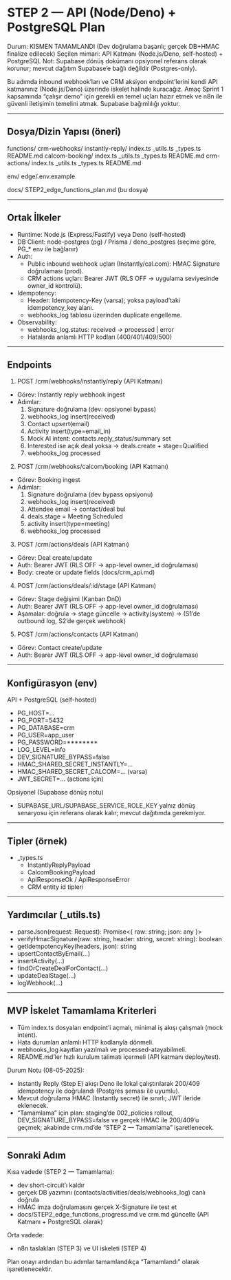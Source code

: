 # STEP 2 — API (Node/Deno) + PostgreSQL Plan

Durum: KISMEN TAMAMLANDI (Dev doğrulama başarılı; gerçek DB+HMAC finalize edilecek)
Seçilen mimari: API Katmanı (Node.js/Deno, self-hosted) + PostgreSQL
Not: Supabase dönüş dokümanı opsiyonel referans olarak korunur; mevcut dağıtım Supabase’e bağlı değildir (Postgres-only).

Bu adımda inbound webhook’ları ve CRM aksiyon endpoint’lerini kendi API katmanınız (Node.js/Deno) üzerinde iskelet halinde kuracağız. Amaç Sprint 1 kapsamında “çalışır demo” için gerekli en temel uçları hazır etmek ve n8n ile güvenli iletişimin temelini atmak. Supabase bağımlılığı yoktur.

---

## Dosya/Dizin Yapısı (öneri)

functions/
  crm-webhooks/
    instantly-reply/
      index.ts
      _utils.ts
      _types.ts
      README.md
    calcom-booking/
      index.ts
      _utils.ts
      _types.ts
      README.md
  crm-actions/
    index.ts
    _utils.ts
    _types.ts
    README.md

env/
  edge/.env.example

docs/
  STEP2_edge_functions_plan.md (bu dosya)

---

## Ortak İlkeler

- Runtime: Node.js (Express/Fastify) veya Deno (self-hosted)
- DB Client: node-postgres (pg) / Prisma / deno_postgres (seçime göre, PG_* env ile bağlanır)
- Auth:
  - Public inbound webhook uçları (Instantly/cal.com): HMAC Signature doğrulaması (prod).
  - CRM actions uçları: Bearer JWT (RLS OFF → uygulama seviyesinde owner_id kontrolü).
- Idempotency:
  - Header: Idempotency-Key (varsa); yoksa payload’taki idempotency_key alanı.
  - webhooks_log tablosu üzerinden duplicate engelleme.
- Observability:
  - webhooks_log.status: received -> processed | error
  - Hatalarda anlamlı HTTP kodları (400/401/409/500)

---

## Endpoints

1) POST /crm/webhooks/instantly/reply (API Katmanı)
- Görev: Instantly reply webhook ingest
- Adımlar:
  1. Signature doğrulama (dev: opsiyonel bypass)
  2. webhooks_log insert(received)
  3. Contact upsert(email)
  4. Activity insert(type=email_in)
  5. Mock AI intent: contacts.reply_status/summary set
  6. Interested ise açık deal yoksa -> deals.create + stage=Qualified
  7. webhooks_log processed

2) POST /crm/webhooks/calcom/booking (API Katmanı)
- Görev: Booking ingest
- Adımlar:
  1. Signature doğrulama (dev bypass opsiyonu)
  2. webhooks_log insert(received)
  3. Attendee email -> contact/deal bul
  4. deals.stage = Meeting Scheduled
  5. activity insert(type=meeting)
  6. webhooks_log processed

3) POST /crm/actions/deals (API Katmanı)
- Görev: Deal create/update
- Auth: Bearer JWT (RLS OFF → app-level owner_id doğrulaması)
- Body: create or update fields (docs/crm_api.md)

4) POST /crm/actions/deals/:id/stage (API Katmanı)
- Görev: Stage değişimi (Kanban DnD)
- Auth: Bearer JWT (RLS OFF → app-level owner_id doğrulaması)
- Aşamalar: doğrula -> stage güncelle -> activity(system) -> (S1’de outbound log, S2’de gerçek webhook)

5) POST /crm/actions/contacts (API Katmanı)
- Görev: Contact create/update
- Auth: Bearer JWT (RLS OFF → app-level owner_id doğrulaması)

---

## Konfigürasyon (env)

API + PostgreSQL (self-hosted)
- PG_HOST=...
- PG_PORT=5432
- PG_DATABASE=crm
- PG_USER=app_user
- PG_PASSWORD=********
- LOG_LEVEL=info
- DEV_SIGNATURE_BYPASS=false
- HMAC_SHARED_SECRET_INSTANTLY=...
- HMAC_SHARED_SECRET_CALCOM=... (varsa)
- JWT_SECRET=... (actions için)

Opsiyonel (Supabase dönüş notu)
- SUPABASE_URL/SUPABASE_SERVICE_ROLE_KEY yalnız dönüş senaryosu için referans olarak kalır; mevcut dağıtımda gerekmiyor.

---

## Tipler (örnek)

- _types.ts
  - InstantlyReplyPayload
  - CalcomBookingPayload
  - ApiResponseOk / ApiResponseError
  - CRM entity id tipleri

---

## Yardımcılar (_utils.ts)

- parseJson(request: Request): Promise<{ raw: string; json: any }>
- verifyHmacSignature(raw: string, header: string, secret: string): boolean
- getIdempotencyKey(headers, json): string
- upsertContactByEmail(...)
- insertActivity(...)
- findOrCreateDealForContact(...)
- updateDealStage(...)
- logWebhook(...)

---

## MVP İskelet Tamamlama Kriterleri

- Tüm index.ts dosyaları endpoint’i açmalı, minimal iş akışı çalışmalı (mock intent).
- Hata durumları anlamlı HTTP kodlarıyla dönmeli.
- webhooks_log kayıtları yazılmalı ve processed-atayabilmeli.
- README.md’ler hızlı kurulum talimatı içermeli (API katmanı deploy/test).

Durum Notu (08-05-2025):
- Instantly Reply (Step E) akışı Deno ile lokal çalıştırılarak 200/409 idempotency ile doğrulandı (Postgres şeması ile uyumlu).
- Mevcut doğrulama HMAC (Instantly secret) ile sınırlı; JWT ileride eklenecek.
- “Tamamlama” için plan: staging’de 002_policies rollout, DEV_SIGNATURE_BYPASS=false ve gerçek HMAC ile 200/409’u geçmek; akabinde crm.md’de “STEP 2 — Tamamlama” işaretlenecek.

---

## Sonraki Adım

Kısa vadede (STEP 2 — Tamamlama):
- dev short-circuit’ı kaldır
- gerçek DB yazımını (contacts/activities/deals/webhooks_log) canlı doğrula
- HMAC imza doğrulamasını gerçek X-Signature ile test et
- docs/STEP2_edge_functions_progress.md ve crm.md güncelle (API Katmanı + PostgreSQL olarak)

Orta vadede:
- n8n taslakları (STEP 3) ve UI iskeleti (STEP 4)

Plan onayı ardından bu adımlar tamamlandıkça “Tamamlandı” olarak işaretlenecektir.
